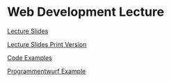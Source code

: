 # Web Development Lecture
[Lecture Slides](https://johakr.github.io/webdev-lecture/)

[Lecture Slides Print Version](https://johakr.github.io/webdev-lecture/?print-pdf)

[Code Examples](https://github.com/johakr/webdev-lecture/tree/master/examples)

[Programmentwurf Example](https://github.com/johakr/programmentwurf)
